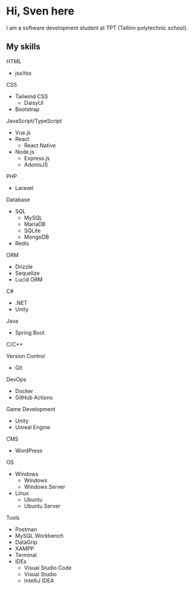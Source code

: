 # Hi, Sven here
I am a software development student at TPT (Tallinn polytechnic school).

## My skills
HTML
 - jsx/tsx

CSS
 - Tailwind CSS
    - DaisyUI
 - Bootstrap

JavaScript/TypeScript
 - Vue.js
 - React
    - React Native
 - Node.js
    - Express.js
    - AdonisJS

PHP
 - Laravel

Database
 - SQL
    - MySQL
    - MariaDB
    - SQLite
    - MongoDB
 - Redis

ORM
 - Drizzle
 - Sequelize
 - Lucid ORM

C#
 - .NET
 - Unity

Java
 - Spring Boot

C/C++

Version Control
 - Git

DevOps
 - Docker
 - GitHub Actions

Game Development
 - Unity
 - Unreal Engine

CMS
 - WordPress

OS
 - Windows
    - Windows
    - Windows Server
 - Linux
    - Ubuntu
    - Ubuntu Server
  
Tools
 - Postman
 - MySQL Workbench
 - DataGrip
 - XAMPP
 - Terminal
 - IDEs
    - Visual Studio Code
    - Visual Studio
    - IntelliJ IDEA
